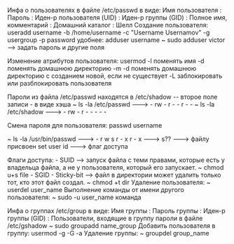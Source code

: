 Инфа о пользователях в файле  /etc/passwd в виде:
Имя пользователя : Пароль : Иден-р пользователя (UID) : Иден-р группы (GID) : Полное имя, комментарий : Домашний каталог : Шелл
 Создание пользователя:
 useradd username -b /home/username -c "Username Usernamov" -g usergroup -p password
 удобнее:
 adduser username
 ~ sudo adduser victor  --> задать пароль и другие поля
 
 Изменение атрибутов пользователя:
 usermod
	-l  поменять имя
	 -d  поменять домашнюю директорию
	 -m -d  поменять домашнюю директорию с созданием новой, если не существует
	 -L   заблокировать или разблокировать пользователя

Пароли из файла  /etc/passwd   находятся в /etc/shadow  -- второе поле записи - в виде хэша
~ ls -la /etc/passwd  ---> - rw - r - - r - -
~ ls -la /etc/shadow  ---> - rw - r - - - - -

Смена пароля для пользователя:
passwd username

~ ls -la /usr/bin/passwd ---> - r w s r - x r - x ---> s?? ---> файлу присвоен  set user id ---> флаг доступа

Флаги доступа:
	- SUID --> запуск файла с теми правами, которые есть у владельца файла, а не у пользователя, который его запускает.  ~ chmod u+s file 
	- SGID
	- Sticky-bit --> файл в директории может удалить только тот, кто этот файл создал.                  ~ chmod +t dir
Удаление пользователя:
	~ userdel user_name
Выполнение команды от имени другого пользователя:
	~ sudo -u user_name команда
	
Инфа о группах /etc/group в виде:
Имя группы : Пароль группы : Иден-р группы (GID) : Пользователи, входящие в группу
пароли в файле /etc/gshadow
~ sudo groupadd name_group
Добавить пользователя в группу:
	usermod
		-g
		-G
		-a
Удаление группы: ~ groupdel group_name










